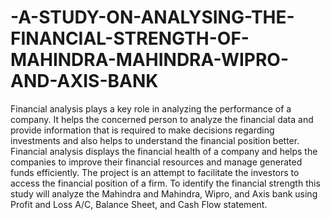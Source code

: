 # -A-STUDY-ON-ANALYSING-THE-FINANCIAL-STRENGTH-OF-MAHINDRA-MAHINDRA-WIPRO-AND-AXIS-BANK
 Financial analysis plays a key role in analyzing the performance of a company. It helps the
concerned person to analyze the financial data and provide information that is required to make
decisions regarding investments and also helps to understand the financial position better.
Financial analysis displays the financial health of a company and helps the companies to improve
their financial resources and manage generated funds efficiently.
The project is an attempt to facilitate the investors to access the financial position of a firm. To
identify the financial strength this study will analyze the Mahindra and Mahindra, Wipro, and Axis
bank using Profit and Loss A/C, Balance Sheet, and Cash Flow statement.

